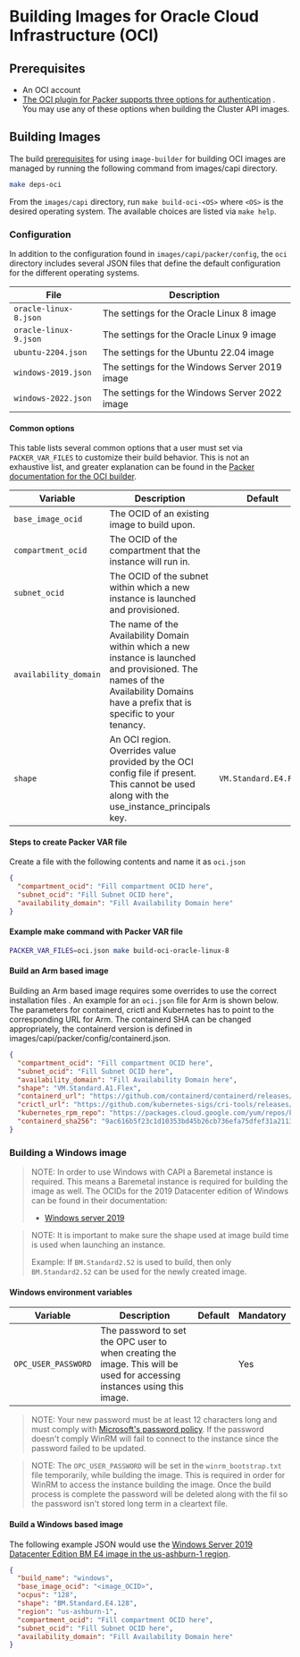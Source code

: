 # Building Images for Oracle Cloud Infrastructure (OCI)

## Prerequisites

- An OCI account
- [The OCI plugin for Packer supports three options for authentication](https://www.packer.io/docs/builders/oracle/oci#authentication)
  . You may use any of these options when building the Cluster API images.

## Building Images

The build [prerequisites](../capi.md#prerequisites) for using `image-builder` for
building OCI images are managed by running the following command from images/capi directory.

```bash
make deps-oci
```

From the `images/capi` directory, run `make build-oci-<OS>` where `<OS>` is
the desired operating system. The available choices are listed via `make help`.

### Configuration

In addition to the configuration found in `images/capi/packer/config`, the `oci`
directory includes several JSON files that define the default configuration for
the different operating systems.

| File | Description |
|------|-------------|
| `oracle-linux-8.json` | The settings for the Oracle Linux 8 image |
| `oracle-linux-9.json` | The settings for the Oracle Linux 9 image |
| `ubuntu-2204.json` | The settings for the Ubuntu 22.04 image |
| `windows-2019.json` | The settings for the Windows Server 2019 image |
| `windows-2022.json` | The settings for the Windows Server 2022 image |

#### Common options

This table lists several common options that a user must set via
`PACKER_VAR_FILES` to customize their build behavior.  This is not an exhaustive
list, and greater explanation can be found in the
[Packer documentation for the OCI builder](https://www.packer.io/docs/builders/oracle/oci#required-configuration-parameters).

| Variable | Description | Default | Mandatory |
|----------|-------------|---------|---------|
| `base_image_ocid` | The OCID of an existing image to build upon. | | No |
| `compartment_ocid` | The OCID of the compartment that the instance will run in. |  | Yes |
| `subnet_ocid` |  The OCID of the subnet within which a new instance is launched and provisioned. |  | Yes |
| `availability_domain` | The name of the Availability Domain within which a new instance is launched and provisioned. The names of the Availability Domains have a prefix that is specific to your tenancy. |  | Yes |
| `shape` | An OCI region. Overrides value provided by the OCI config file if present. This cannot be used along with the use_instance_principals key. | `VM.Standard.E4.Flex` | No |

#### Steps to create Packer VAR file

Create a file with the following contents and name it as `oci.json`

```json
{
  "compartment_ocid": "Fill compartment OCID here",
  "subnet_ocid": "Fill Subnet OCID here",
  "availability_domain": "Fill Availability Domain here"
}
```

#### Example make command with Packer VAR file

```bash
PACKER_VAR_FILES=oci.json make build-oci-oracle-linux-8
```

#### Build an Arm based image

Building an Arm based image requires some overrides to use the correct installation files . An example for an
`oci.json` file  for Arm is shown below. The parameters for containerd, crictl and Kubernetes
has to point to the corresponding URL for Arm. The containerd SHA can be changed appropriately, the containerd version
is defined in images/capi/packer/config/containerd.json.

```json
{
  "compartment_ocid": "Fill compartment OCID here",
  "subnet_ocid": "Fill Subnet OCID here",
  "availability_domain": "Fill Availability Domain here",
  "shape": "VM.Standard.A1.Flex",
  "containerd_url": "https://github.com/containerd/containerd/releases/download/v{{user `containerd_version`}}/cri-containerd-cni-{{user `containerd_version`}}-linux-arm64.tar.gz",
  "crictl_url": "https://github.com/kubernetes-sigs/cri-tools/releases/download/v{{user `crictl_version`}}/crictl-v{{user `crictl_version`}}-linux-arm64.tar.gz",
  "kubernetes_rpm_repo": "https://packages.cloud.google.com/yum/repos/kubernetes-el7-aarch64",
  "containerd_sha256": "9ac616b5f23c1d10353bd45b26cb736efa75dfef31a2113baff2435dbc7becb8"
}
```

### Building a Windows image

> NOTE: In order to use Windows with CAPI a Baremetal instance is required. This means a Baremetal instance is required for
> building the image as well. The OCIDs for the 2019 Datacenter edition of Windows can be found in their documentation:
>
> - [Windows server 2019](https://docs.oracle.com/iaas/images/image/ffa1ec8d-694e-4df7-b5ec-3e8061a7ecdf/)

> NOTE: It is important to make sure the shape used at image build time is used when launching an instance.
>
> Example: If `BM.Standard2.52` is used to build, then only `BM.Standard2.52` can be used for the newly
> created image.

#### Windows environment variables

| Variable | Description | Default | Mandatory |
|----------|-------------|---------|---------|
| `OPC_USER_PASSWORD` | The password to set the OPC user to when creating the image. This will be used for accessing instances using this image. |  | Yes |

> NOTE: Your new password must be at least 12 characters long and must comply with
[Microsoft's password policy](https://learn.microsoft.com/previous-versions/windows/it-pro/windows-server-2012-R2-and-2012/hh994562(v=ws.11)).
If the password doesn't comply WinRM will fail to connect to the instance since the
password failed to be updated.

> NOTE: The `OPC_USER_PASSWORD` will be set in the `winrm_bootstrap.txt` file temporarily, while building the image.
  This is required in order for WinRM to access the instance building the image. Once the build process is complete
  the password will be deleted along with the fil so the password isn't stored long term in a cleartext file.

#### Build a Windows based image

The following example JSON would use the [Windows Server 2019 Datacenter Edition BM E4 image in the us-ashburn-1 region](https://docs.oracle.com/iaas/images/image/ffa1ec8d-694e-4df7-b5ec-3e8061a7ecdf/).

```json
{
  "build_name": "windows",
  "base_image_ocid": "<image_OCID>",
  "ocpus": "128",
  "shape": "BM.Standard.E4.128",
  "region": "us-ashburn-1",
  "compartment_ocid": "Fill compartment OCID here",
  "subnet_ocid": "Fill Subnet OCID here",
  "availability_domain": "Fill Availability Domain here"
}
```

